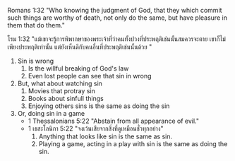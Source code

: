 Romans 1:32 "Who knowing the judgment of God, that they which commit such things are worthy of death, not only do the same, but have pleasure in them that do them."

โรม 1:32 "แม้เขาจะรู้การพิพากษาของพระเจ้าที่ว่าคนทั้งปวงที่ประพฤติเช่นนั้นสมควรจะตาย เขาก็ไม่เพียงประพฤติเท่านั้น แต่ยังเห็นดีกับคนอื่นที่ประพฤติเช่นนั้นด้วย "

1. Sin is wrong
   1. Is the willful breaking of God's law
   2. Even lost people can see that sin in wrong
2. But, what about watching sin
   1. Movies that protray sin
   2. Books about sinfull things
   3. Enjoying others sins is the same as doing the sin
3. Or, doing sin in a game
   - 1 Thessalonians 5:22 "Abstain from all appearance of evil."
   - 1 เธสะโลนิกา 5:22 "จงเว้นเสียจากสิ่งที่ดูเหมือนชั่วทุกอย่าง"
       1. Anything that looks like sin is the same as sin.
       2. Playing a game, acting in a play with sin is the same as doing the sin.